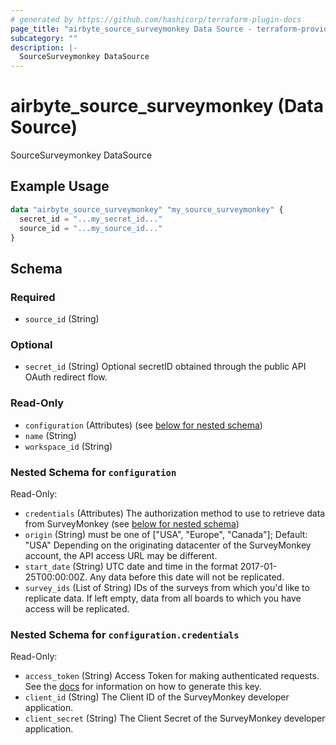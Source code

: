 ```yaml
---
# generated by https://github.com/hashicorp/terraform-plugin-docs
page_title: "airbyte_source_surveymonkey Data Source - terraform-provider-airbyte"
subcategory: ""
description: |-
  SourceSurveymonkey DataSource
---
```


# airbyte_source_surveymonkey (Data Source)

SourceSurveymonkey DataSource

## Example Usage

```terraform
data "airbyte_source_surveymonkey" "my_source_surveymonkey" {
  secret_id = "...my_secret_id..."
  source_id = "...my_source_id..."
}
```

<!-- schema generated by tfplugindocs -->
## Schema

### Required

- `source_id` (String)

### Optional

- `secret_id` (String) Optional secretID obtained through the public API OAuth redirect flow.

### Read-Only

- `configuration` (Attributes) (see [below for nested schema](#nestedatt--configuration))
- `name` (String)
- `workspace_id` (String)

<a id="nestedatt--configuration"></a>
### Nested Schema for `configuration`

Read-Only:

- `credentials` (Attributes) The authorization method to use to retrieve data from SurveyMonkey (see [below for nested schema](#nestedatt--configuration--credentials))
- `origin` (String) must be one of ["USA", "Europe", "Canada"]; Default: "USA"
Depending on the originating datacenter of the SurveyMonkey account, the API access URL may be different.
- `start_date` (String) UTC date and time in the format 2017-01-25T00:00:00Z. Any data before this date will not be replicated.
- `survey_ids` (List of String) IDs of the surveys from which you'd like to replicate data. If left empty, data from all boards to which you have access will be replicated.

<a id="nestedatt--configuration--credentials"></a>
### Nested Schema for `configuration.credentials`

Read-Only:

- `access_token` (String) Access Token for making authenticated requests. See the <a href="https://docs.airbyte.io/integrations/sources/surveymonkey">docs</a> for information on how to generate this key.
- `client_id` (String) The Client ID of the SurveyMonkey developer application.
- `client_secret` (String) The Client Secret of the SurveyMonkey developer application.


